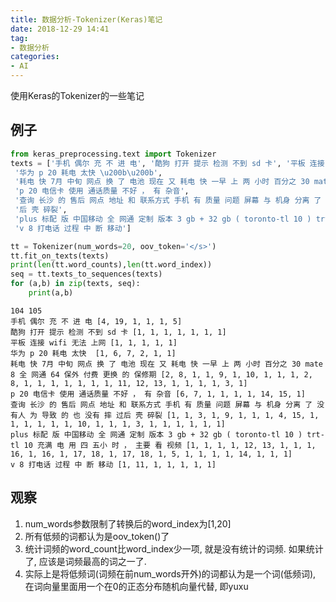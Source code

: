 ```yaml
---
title: 数据分析-Tokenizer(Keras)笔记
date: 2018-12-29 14:41
tag:
- 数据分析
categories:
- AI
---
```

使用Keras的Tokenizer的一些笔记
<!--more-->
## 例子
```python
from keras_preprocessing.text import Tokenizer
texts = ['手机 偶尔 充 不 进 电', '酷狗 打开 提示 检测 不到 sd 卡', '平板 连接 wifi 无法 上网',
 '华为 p 20 耗电 太快 \u200b\u200b',
 '耗电 快 7月 中旬 网点 换 了 电池 现在 又 耗电 快 一早 上 两 小时 百分之 30 mate 8 全 网通 64 保外 付费 更换 的 保修期',
 'p 20 电信卡 使用 通话质量 不好 ， 有 杂音',
 '查询 长沙 的 售后 网点 地址 和 联系方式 手机 有 质量 问题 屏幕 与 机身 分离 了 没有人 为 导致 的 也 没有 摔 过'
 '后 壳 碎裂',
 'plus 标配 版 中国移动 全 网通 定制 版本 3 gb + 32 gb ( toronto-tl 10 ) trt-tl 10 充满 电 用 四 五小 时 ， 主要 看 视频',
 'v 8 打电话 过程 中 断 移动']

tt = Tokenizer(num_words=20, oov_token='</s>')
tt.fit_on_texts(texts)
print(len(tt.word_counts),len(tt.word_index))
seq = tt.texts_to_sequences(texts)
for (a,b) in zip(texts, seq):
    print(a,b)
```
```notebook
104 105
手机 偶尔 充 不 进 电 [4, 19, 1, 1, 1, 5]
酷狗 打开 提示 检测 不到 sd 卡 [1, 1, 1, 1, 1, 1, 1]
平板 连接 wifi 无法 上网 [1, 1, 1, 1, 1]
华为 p 20 耗电 太快 ​​ [1, 6, 7, 2, 1, 1]
耗电 快 7月 中旬 网点 换 了 电池 现在 又 耗电 快 一早 上 两 小时 百分之 30 mate 8 全 网通 64 保外 付费 更换 的 保修期 [2, 8, 1, 1, 9, 1, 10, 1, 1, 1, 2, 8, 1, 1, 1, 1, 1, 1, 1, 11, 12, 13, 1, 1, 1, 1, 3, 1]
p 20 电信卡 使用 通话质量 不好 ， 有 杂音 [6, 7, 1, 1, 1, 1, 14, 15, 1]
查询 长沙 的 售后 网点 地址 和 联系方式 手机 有 质量 问题 屏幕 与 机身 分离 了 没有人 为 导致 的 也 没有 摔 过后 壳 碎裂 [1, 1, 3, 1, 9, 1, 1, 1, 4, 15, 1, 1, 1, 1, 1, 1, 10, 1, 1, 1, 3, 1, 1, 1, 1, 1, 1]
plus 标配 版 中国移动 全 网通 定制 版本 3 gb + 32 gb ( toronto-tl 10 ) trt-tl 10 充满 电 用 四 五小 时 ， 主要 看 视频 [1, 1, 1, 1, 12, 13, 1, 1, 1, 16, 1, 16, 1, 17, 18, 1, 17, 18, 1, 5, 1, 1, 1, 1, 14, 1, 1, 1]
v 8 打电话 过程 中 断 移动 [1, 11, 1, 1, 1, 1, 1]
```
## 观察
1. num_words参数限制了转换后的word_index为[1,20]
2. 所有低频的词都认为是oov_token(</s>)了
3. 统计词频的word_count比word_index少一项, 就是没有统计</s>的词频. 如果统计了, 应该是词频最高的词之一了.
4. 实际上是将低频词(词频在前num_words开外)的词都认为是一个词(低频词), 在词向量里面用一个在0的正态分布随机向量代替, 即yuxu
<!--stackedit_data:
eyJoaXN0b3J5IjpbLTE4OTM2NjY3ODIsNDg0MzcxNjIwXX0=
-->
